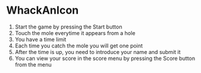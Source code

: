 # WhackAnIcon
<ol>
  <li>Start the game by pressing the Start button</li>
  <li>Touch the mole everytime it appears from a hole</li>
  <li>You have a time limit</li>
  <li>Each time you catch the mole you will get one point</li>
  <li>After the time is up, you need to introduce your name and submit it</li>
  <li>You can view your score in the score menu by pressing the Score button from the menu</li>
</ol>
